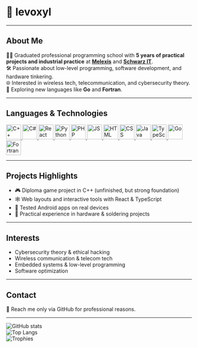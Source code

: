 # 👤 levoxyl

---

## About Me

👨‍🎓 Graduated professional programming school with **5 years of practical projects and industrial practice** at [**Melexis**](https://www.melexis.com/) and [**Schwarz IT**](https://www.schwarz-it.com/en/).  
🛠️ Passionate about low-level programming, software development, and hardware tinkering.  
🌐 Interested in wireless tech, telecommunication, and cybersecurity theory.  
🚀 Exploring new languages like **Go** and **Fortran**.  

---

## Languages & Technologies

<p align="left" style="text-decoration: none;">
  <a href="https://learn.microsoft.com/en-us/cpp/cpp/?view=msvc-170" target="_blank" title="C++ Documentation">
    <img src="https://cdn.jsdelivr.net/gh/devicons/devicon/icons/cplusplus/cplusplus-original.svg" alt="C++" width="40" height="40" style="text-decoration: none;"/>
  </a>
  <a href="https://learn.microsoft.com/en-us/dotnet/csharp/" target="_blank" title="C# Documentation">
    <img src="https://cdn.jsdelivr.net/gh/devicons/devicon/icons/csharp/csharp-original.svg" alt="C#" width="40" height="40" style="text-decoration: none;"/>
  </a>
  <a href="https://reactjs.org/docs/getting-started.html" target="_blank" title="React Docs">
    <img src="https://cdn.jsdelivr.net/gh/devicons/devicon/icons/react/react-original.svg" alt="React" width="40" height="40" style="text-decoration: none;"/>
  </a>
  <a href="https://www.python.org/doc/" target="_blank" title="Python Docs">
    <img src="https://cdn.jsdelivr.net/gh/devicons/devicon/icons/python/python-original.svg" alt="Python" width="40" height="40" style="text-decoration: none;"/>
  </a>
  <a href="https://www.php.net/docs.php" target="_blank" title="PHP Docs">
    <img src="https://cdn.jsdelivr.net/gh/devicons/devicon/icons/php/php-original.svg" alt="PHP" width="40" height="40" style="text-decoration: none;"/>
  </a>
  <a href="https://developer.mozilla.org/en-US/docs/Web/JavaScript" target="_blank" title="JavaScript Docs">
    <img src="https://cdn.jsdelivr.net/gh/devicons/devicon/icons/javascript/javascript-original.svg" alt="JS" width="40" height="40" style="text-decoration: none;"/>
  </a>
  <a href="https://developer.mozilla.org/en-US/docs/Web/HTML" target="_blank" title="HTML Docs">
    <img src="https://cdn.jsdelivr.net/gh/devicons/devicon/icons/html5/html5-original.svg" alt="HTML" width="40" height="40" style="text-decoration: none;"/>
  </a>
  <a href="https://developer.mozilla.org/en-US/docs/Web/CSS" target="_blank" title="CSS Docs">
    <img src="https://cdn.jsdelivr.net/gh/devicons/devicon/icons/css3/css3-original.svg" alt="CSS" width="40" height="40" style="text-decoration: none;"/>
  </a>
  <a href="https://docs.oracle.com/en/java/" target="_blank" title="Java Docs">
    <img src="https://cdn.jsdelivr.net/gh/devicons/devicon/icons/java/java-original.svg" alt="Java" width="40" height="40" style="text-decoration: none;"/>
  </a>
  <a href="https://www.w3schools.com/typescript/" target="_blank" title="TypeScript Tutorials">
    <img src="https://cdn.jsdelivr.net/gh/devicons/devicon/icons/typescript/typescript-original.svg" alt="TypeScript" width="40" height="40" style="text-decoration: none;"/>
  </a>
  <a href="https://go.dev/doc/" target="_blank" title="Go Documentation">
    <img src="https://cdn.jsdelivr.net/gh/devicons/devicon/icons/go/go-original.svg" alt="Go" width="40" height="40" style="text-decoration: none;"/>
  </a>
  <a href="https://fortran-lang.org/learn/" target="_blank" title="Fortran Language Site">
    <img src="https://cdn.jsdelivr.net/gh/devicons/devicon/icons/fortran/fortran-original.svg" alt="Fortran" width="40" height="40" style="text-decoration: none;"/>
  </a>
</p>

---

## Projects Highlights

- 🎮 Diploma game project in C++ (unfinished, but strong foundation)  
- 🕸️ Web layouts and interactive tools with React & TypeScript  
- 📱 Tested Android apps on real devices  
- 🔧 Practical experience in hardware & soldering projects  

---

## Interests

- Cybersecurity theory & ethical hacking  
- Wireless communication & telecom tech  
- Embedded systems & low-level programming  
- Software optimization  

---

## Contact

💬 Reach me only via GitHub for professional reasons.

---

![GitHub stats](https://github-readme-stats.vercel.app/api?username=levoxyl&show_icons=true&theme=radical)  
![Top Langs](https://github-readme-stats.vercel.app/api/top-langs/?username=levoxyl&layout=compact)  
![Trophies](https://github-profile-trophy.vercel.app/?username=levoxyl)
